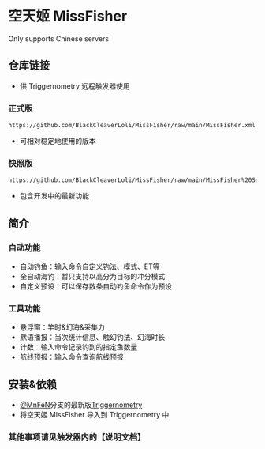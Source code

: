 # 空天姬 MissFisher
Only supports Chinese servers
## 仓库链接
- 供 Triggernometry 远程触发器使用
### 正式版
```
https://github.com/BlackCleaverLoli/MissFisher/raw/main/MissFisher.xml
```
- 可相对稳定地使用的版本
### 快照版
```
https://github.com/BlackCleaverLoli/MissFisher/raw/main/MissFisher%20Snapshot.xml
```
- 包含开发中的最新功能
## 简介
### 自动功能
- 自动钓鱼：输入命令自定义钓法、模式、ET等
- 全自动海钓：暂只支持以高分为目标的冲分模式
- 自定义预设：可以保存数条自动钓鱼命令作为预设
### 工具功能
- 悬浮窗：竿时&幻海&采集力
- 默语播报：当次统计信息、触幻钓法、幻海时长
- 计数：输入命令记录钓到的指定鱼数量
- 航线预报：输入命令查询航线预报
## 安装&依赖
- [@MnFeN](https://github.com/MnFeN/)分支的最新版[Triggernometry](https://github.com/MnFeN/Triggernometry)
- 将空天姬 MissFisher 导入到 Triggernometry 中
### 其他事项请见触发器内的【说明文档】
